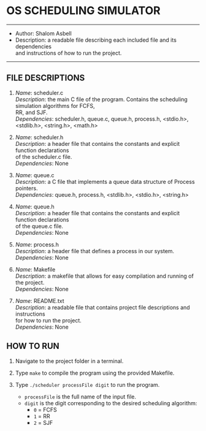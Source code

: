 # OS SCHEDULING SIMULATOR

*******************************************************************************************************
* Author: Shalom Asbell                                                                            
* Description: a readable file describing each included file and its dependencies                     
  and instructions of how to run the project.                                                         
*******************************************************************************************************

## FILE DESCRIPTIONS

1. *Name*: scheduler.c  
   *Description*: the main C file of the program. Contains the scheduling simulation algorithms for FCFS,  
   RR, and SJF.  
   *Dependencies*: scheduler.h, queue.c, queue.h, process.h, <stdio.h>, <stdlib.h>, <string.h>, <math.h>  

2. *Name*: scheduler.h  
   *Description*: a header file that contains the constants and explicit function declarations  
   of the scheduler.c file.  
   *Dependencies*: None  

3. *Name*: queue.c  
   *Description*: a C file that implements a queue data structure of Process pointers.  
   *Dependencies*: queue.h, process.h, <stdlib.h>, <stdio.h>, <string.h>  

4. *Name*: queue.h  
   *Description*: a header file that contains the constants and explicit function declarations  
   of the queue.c file.  
   *Dependencies*: None  

5. *Name*: process.h  
   *Description*: a header file that defines a process in our system.  
   *Dependencies*: None  

6. *Name*: Makefile  
   *Description*: a makefile that allows for easy compilation and running of the project.  
   *Dependencies*: None  

7. *Name*: README.txt  
   *Description*: a readable file that contains project file descriptions and instructions  
   for how to run the project.  
   *Dependencies*: None  

## HOW TO RUN

1. Navigate to the project folder in a terminal.  
2. Type `make` to compile the program using the provided Makefile.  
3. Type `./scheduler processFile digit` to run the program.  

   - `processFile` is the full name of the input file.  
   - `digit` is the digit corresponding to the desired scheduling algorithm:  
     - `0` = FCFS  
     - `1` = RR  
     - `2` = SJF  
